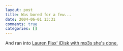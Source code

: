 ```yaml
---
layout: post
title: Was bored for a few...
date: 2004-06-01 13:31
comments: true
categories: []
---
```

And ran into <a href="http://homepage.mac.com/WebObjects/FileSharing.woa/wa/default?user=flaxor&templatefn=FileSharing1.html&xmlfn=TKDocument.1.xml&sitefn=RootSite.xml&aff=consumer&cty=US&lang=en">Lauren Flax' iDisk with mp3s she's done.</a>
